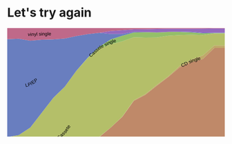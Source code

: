 # Let's try again

<svg width="800" height="400" xmlns="http://www.w3.org/2000/svg"><g><path class="layer" d="M0,325.66L26.72020441686439,349.98L53.36740281073189,376.2L80.01460120459937,380L106.66179959846687,380L133.38200401533126,380L160.02920240919875,380L186.67640080306626,380L213.32359919693374,380L240.04380361379813,380L266.69100200766565,380L293.33820040153313,380L319.9853987954006,380L346.70560321226503,380L373.3528016061325,380L400,380L426.6471983938675,380L453.36740281073185,380L480.01460120459944,380L506.66179959846687,380L533.3089979923343,380L560.0292024091988,380L586.6764008030663,380L613.3235991969337,380L639.9707975908012,380L666.6910020076657,380L693.3382004015331,380L719.9853987954006,380L746.6325971892682,380L773.3528016061325,380L800,380L800,380L773.3528016061325,380L746.6325971892682,380L719.9853987954006,380L693.3382004015331,380L666.6910020076657,380L639.9707975908012,380L613.3235991969337,380L586.6764008030663,380L560.0292024091988,380L533.3089979923343,380L506.66179959846687,380L480.01460120459944,380L453.36740281073185,380L426.6471983938675,380L400,380L373.3528016061325,380L346.70560321226503,380L319.9853987954006,380L293.33820040153313,380L266.69100200766565,380L240.04380361379813,380L213.32359919693374,380L186.67640080306626,380L160.02920240919875,380L133.38200401533126,380L106.66179959846687,380L80.01460120459937,380L53.36740281073189,380L26.72020441686439,380L0,380Z" fill="rgb(191, 105, 105)" title="8-track"></path><path class="layer" d="M0,325.66L26.72020441686439,349.98L53.36740281073189,376.2L80.01460120459937,378.1L106.66179959846687,370.88L133.38200401533126,346.18L160.02920240919875,304.00000000000006L186.67640080306626,271.70000000000005L213.32359919693374,253.0800000000001L240.04380361379813,230.66000000000005L266.69100200766565,205.9600000000001L293.33820040153313,169.1000000000001L319.9853987954006,155.04000000000005L346.70560321226503,133.7600000000001L373.3528016061325,113.62000000000012L400,90.82000000000022L426.6471983938675,79.04000000000013L453.36740281073185,71.8200000000001L480.01460120459944,45.98000000000019L506.66179959846687,45.98000000000019L533.3089979923343,29.61038961038986L560.0292024091988,22.800000000000182L586.6764008030663,17.860000000000184L613.3235991969337,20.140000000000214L639.9707975908012,27.740000000000123L666.6910020076657,54.72000000000003L693.3382004015331,77.14000000000004L719.9853987954006,114.00000000000017L746.6325971892682,142.88000000000005L773.3528016061325,168.72000000000006L800,193.4200000000001L800,380L773.3528016061325,380L746.6325971892682,380L719.9853987954006,380L693.3382004015331,380L666.6910020076657,380L639.9707975908012,380L613.3235991969337,380L586.6764008030663,380L560.0292024091988,380L533.3089979923343,380L506.66179959846687,380L480.01460120459944,380L453.36740281073185,380L426.6471983938675,380L400,380L373.3528016061325,380L346.70560321226503,380L319.9853987954006,380L293.33820040153313,380L266.69100200766565,380L240.04380361379813,380L213.32359919693374,380L186.67640080306626,380L160.02920240919875,380L133.38200401533126,380L106.66179959846687,380L80.01460120459937,380L53.36740281073189,376.2L26.72020441686439,349.98L0,325.66Z" fill="rgb(191, 137, 105)" title="CD"></path><path class="layer" d="M0,325.66L26.72020441686439,349.98L53.36740281073189,376.2L80.01460120459937,378.1L106.66179959846687,370.88L133.38200401533126,346.18L160.02920240919875,304.00000000000006L186.67640080306626,271.70000000000005L213.32359919693374,252.32000000000008L240.04380361379813,230.66000000000005L266.69100200766565,205.5800000000001L293.33820040153313,167.5800000000001L319.9853987954006,153.14000000000004L346.70560321226503,131.86000000000013L373.3528016061325,111.72000000000014L400,87.4000000000002L426.6471983938675,73.34000000000015L453.36740281073185,63.46000000000009L480.01460120459944,40.28000000000014L506.66179959846687,40.28000000000014L533.3089979923343,25.814185814186033L560.0292024091988,20.52000000000021L586.6764008030663,17.100000000000193L613.3235991969337,19.000000000000227L639.9707975908012,27.360000000000127L666.6910020076657,54.34000000000003L693.3382004015331,76.76000000000005L719.9853987954006,113.62000000000012L746.6325971892682,142.88000000000005L773.3528016061325,168.72000000000006L800,193.4200000000001L800,193.4200000000001L773.3528016061325,168.72000000000006L746.6325971892682,142.88000000000005L719.9853987954006,114.00000000000017L693.3382004015331,77.14000000000004L666.6910020076657,54.72000000000003L639.9707975908012,27.740000000000123L613.3235991969337,20.140000000000214L586.6764008030663,17.860000000000184L560.0292024091988,22.800000000000182L533.3089979923343,29.61038961038986L506.66179959846687,45.98000000000019L480.01460120459944,45.98000000000019L453.36740281073185,71.8200000000001L426.6471983938675,79.04000000000013L400,90.82000000000022L373.3528016061325,113.62000000000012L346.70560321226503,133.7600000000001L319.9853987954006,155.04000000000005L293.33820040153313,169.1000000000001L266.69100200766565,205.9600000000001L240.04380361379813,230.66000000000005L213.32359919693374,253.0800000000001L186.67640080306626,271.70000000000005L160.02920240919875,304.00000000000006L133.38200401533126,346.18L106.66179959846687,370.88L80.01460120459937,378.1L53.36740281073189,376.2L26.72020441686439,349.98L0,325.66Z" fill="rgb(191, 169, 105)" title="CD single"></path><path class="layer" d="M0,253.08000000000004L26.72020441686439,248.52000000000004L53.36740281073189,231.04000000000008L80.01460120459937,196.4600000000001L106.66179959846687,161.88000000000005L133.38200401533126,136.04000000000016L160.02920240919875,99.18000000000018L186.67640080306626,69.54000000000013L213.32359919693374,46.74000000000024L240.04380361379813,37.620000000000175L266.69100200766565,30.780000000000143L293.33820040153313,21.2800000000002L319.9853987954006,22.040000000000134L346.70560321226503,21.66000000000014L373.3528016061325,17.860000000000184L400,16.34000000000026L426.6471983938675,15.580000000000211L453.36740281073185,16.340000000000146L480.01460120459944,12.540000000000191L506.66179959846687,12.540000000000191L533.3089979923343,9.110889110889332L560.0292024091988,10.640000000000157L586.6764008030663,10.640000000000157L613.3235991969337,15.580000000000211L639.9707975908012,26.600000000000136L666.6910020076657,53.960000000000036L693.3382004015331,76.76000000000005L719.9853987954006,113.62000000000012L746.6325971892682,142.88000000000005L773.3528016061325,168.72000000000006L800,193.4200000000001L800,193.4200000000001L773.3528016061325,168.72000000000006L746.6325971892682,142.88000000000005L719.9853987954006,113.62000000000012L693.3382004015331,76.76000000000005L666.6910020076657,54.34000000000003L639.9707975908012,27.360000000000127L613.3235991969337,19.000000000000227L586.6764008030663,17.100000000000193L560.0292024091988,20.52000000000021L533.3089979923343,25.814185814186033L506.66179959846687,40.28000000000014L480.01460120459944,40.28000000000014L453.36740281073185,63.46000000000009L426.6471983938675,73.34000000000015L400,87.4000000000002L373.3528016061325,111.72000000000014L346.70560321226503,131.86000000000013L319.9853987954006,153.14000000000004L293.33820040153313,167.5800000000001L266.69100200766565,205.5800000000001L240.04380361379813,230.66000000000005L213.32359919693374,252.32000000000008L186.67640080306626,271.70000000000005L160.02920240919875,304.00000000000006L133.38200401533126,346.18L106.66179959846687,370.88L80.01460120459937,378.1L53.36740281073189,376.2L26.72020441686439,349.98L0,325.66Z" fill="rgb(180, 191, 105)" title="Cassete"></path><path class="layer" d="M0,253.08000000000004L26.72020441686439,248.52000000000004L53.36740281073189,231.04000000000008L80.01460120459937,196.4600000000001L106.66179959846687,161.88000000000005L133.38200401533126,136.04000000000016L160.02920240919875,99.18000000000018L186.67640080306626,68.40000000000015L213.32359919693374,43.32000000000022L240.04380361379813,26.22000000000014L266.69100200766565,17.860000000000127L293.33820040153313,10.260000000000161L319.9853987954006,9.500000000000114L346.70560321226503,10.260000000000161L373.3528016061325,9.120000000000175L400,9.120000000000289L426.6471983938675,9.880000000000223L453.36740281073185,12.160000000000139L480.01460120459944,11.400000000000205L506.66179959846687,11.400000000000205L533.3089979923343,9.110889110889332L560.0292024091988,10.640000000000157L586.6764008030663,10.640000000000157L613.3235991969337,15.580000000000211L639.9707975908012,26.600000000000136L666.6910020076657,53.960000000000036L693.3382004015331,76.76000000000005L719.9853987954006,113.62000000000012L746.6325971892682,142.88000000000005L773.3528016061325,168.72000000000006L800,193.4200000000001L800,193.4200000000001L773.3528016061325,168.72000000000006L746.6325971892682,142.88000000000005L719.9853987954006,113.62000000000012L693.3382004015331,76.76000000000005L666.6910020076657,53.960000000000036L639.9707975908012,26.600000000000136L613.3235991969337,15.580000000000211L586.6764008030663,10.640000000000157L560.0292024091988,10.640000000000157L533.3089979923343,9.110889110889332L506.66179959846687,12.540000000000191L480.01460120459944,12.540000000000191L453.36740281073185,16.340000000000146L426.6471983938675,15.580000000000211L400,16.34000000000026L373.3528016061325,17.860000000000184L346.70560321226503,21.66000000000014L319.9853987954006,22.040000000000134L293.33820040153313,21.2800000000002L266.69100200766565,30.780000000000143L240.04380361379813,37.620000000000175L213.32359919693374,46.74000000000024L186.67640080306626,69.54000000000013L160.02920240919875,99.18000000000018L133.38200401533126,136.04000000000016L106.66179959846687,161.88000000000005L80.01460120459937,196.4600000000001L53.36740281073189,231.04000000000008L26.72020441686439,248.52000000000004L0,253.08000000000004Z" fill="rgb(148, 191, 105)" title="Cassete single"></path><path class="layer" d="M0,253.08000000000004L26.72020441686439,248.52000000000004L53.36740281073189,231.04000000000008L80.01460120459937,196.4600000000001L106.66179959846687,161.88000000000005L133.38200401533126,136.04000000000016L160.02920240919875,99.18000000000018L186.67640080306626,68.40000000000015L213.32359919693374,43.32000000000022L240.04380361379813,26.22000000000014L266.69100200766565,17.860000000000127L293.33820040153313,10.260000000000161L319.9853987954006,9.500000000000114L346.70560321226503,10.260000000000161L373.3528016061325,9.120000000000175L400,9.120000000000289L426.6471983938675,9.880000000000223L453.36740281073185,12.160000000000139L480.01460120459944,11.400000000000205L506.66179959846687,11.400000000000205L533.3089979923343,9.110889110889332L560.0292024091988,10.640000000000157L586.6764008030663,10.260000000000161L613.3235991969337,15.200000000000216L639.9707975908012,26.22000000000014L666.6910020076657,53.58000000000004L693.3382004015331,76.76000000000005L719.9853987954006,113.62000000000012L746.6325971892682,142.88000000000005L773.3528016061325,168.72000000000006L800,193.4200000000001L800,193.4200000000001L773.3528016061325,168.72000000000006L746.6325971892682,142.88000000000005L719.9853987954006,113.62000000000012L693.3382004015331,76.76000000000005L666.6910020076657,53.960000000000036L639.9707975908012,26.600000000000136L613.3235991969337,15.580000000000211L586.6764008030663,10.640000000000157L560.0292024091988,10.640000000000157L533.3089979923343,9.110889110889332L506.66179959846687,11.400000000000205L480.01460120459944,11.400000000000205L453.36740281073185,12.160000000000139L426.6471983938675,9.880000000000223L400,9.120000000000289L373.3528016061325,9.120000000000175L346.70560321226503,10.260000000000161L319.9853987954006,9.500000000000114L293.33820040153313,10.260000000000161L266.69100200766565,17.860000000000127L240.04380361379813,26.22000000000014L213.32359919693374,43.32000000000022L186.67640080306626,68.40000000000015L160.02920240919875,99.18000000000018L133.38200401533126,136.04000000000016L106.66179959846687,161.88000000000005L80.01460120459937,196.4600000000001L53.36740281073189,231.04000000000008L26.72020441686439,248.52000000000004L0,253.08000000000004Z" fill="rgb(116, 191, 105)" title="DVD Audio"></path><path class="layer" d="M0,253.08000000000004L26.72020441686439,248.52000000000004L53.36740281073189,231.04000000000008L80.01460120459937,196.4600000000001L106.66179959846687,161.88000000000005L133.38200401533126,136.04000000000016L160.02920240919875,99.18000000000018L186.67640080306626,68.40000000000015L213.32359919693374,43.32000000000022L240.04380361379813,26.22000000000014L266.69100200766565,17.860000000000127L293.33820040153313,10.260000000000161L319.9853987954006,9.500000000000114L346.70560321226503,10.260000000000161L373.3528016061325,9.120000000000175L400,9.120000000000289L426.6471983938675,9.880000000000223L453.36740281073185,12.160000000000139L480.01460120459944,11.400000000000205L506.66179959846687,11.400000000000205L533.3089979923343,9.110889110889332L560.0292024091988,10.640000000000157L586.6764008030663,10.260000000000161L613.3235991969337,15.200000000000216L639.9707975908012,24.70000000000016L666.6910020076657,49.02000000000004L693.3382004015331,67.25999999999999L719.9853987954006,95.00000000000011L746.6325971892682,112.86000000000013L773.3528016061325,126.9200000000001L800,137.18000000000012L800,193.4200000000001L773.3528016061325,168.72000000000006L746.6325971892682,142.88000000000005L719.9853987954006,113.62000000000012L693.3382004015331,76.76000000000005L666.6910020076657,53.58000000000004L639.9707975908012,26.22000000000014L613.3235991969337,15.200000000000216L586.6764008030663,10.260000000000161L560.0292024091988,10.640000000000157L533.3089979923343,9.110889110889332L506.66179959846687,11.400000000000205L480.01460120459944,11.400000000000205L453.36740281073185,12.160000000000139L426.6471983938675,9.880000000000223L400,9.120000000000289L373.3528016061325,9.120000000000175L346.70560321226503,10.260000000000161L319.9853987954006,9.500000000000114L293.33820040153313,10.260000000000161L266.69100200766565,17.860000000000127L240.04380361379813,26.22000000000014L213.32359919693374,43.32000000000022L186.67640080306626,68.40000000000015L160.02920240919875,99.18000000000018L133.38200401533126,136.04000000000016L106.66179959846687,161.88000000000005L80.01460120459937,196.4600000000001L53.36740281073189,231.04000000000008L26.72020441686439,248.52000000000004L0,253.08000000000004Z" fill="rgb(105, 191, 126)" title="Download Album"></path><path class="layer" d="M0,253.08000000000004L26.72020441686439,248.52000000000004L53.36740281073189,231.04000000000008L80.01460120459937,196.4600000000001L106.66179959846687,161.88000000000005L133.38200401533126,136.04000000000016L160.02920240919875,99.18000000000018L186.67640080306626,68.40000000000015L213.32359919693374,43.32000000000022L240.04380361379813,26.22000000000014L266.69100200766565,17.860000000000127L293.33820040153313,10.260000000000161L319.9853987954006,9.500000000000114L346.70560321226503,10.260000000000161L373.3528016061325,9.120000000000175L400,9.120000000000289L426.6471983938675,9.880000000000223L453.36740281073185,12.160000000000139L480.01460120459944,11.400000000000205L506.66179959846687,11.400000000000205L533.3089979923343,9.110889110889332L560.0292024091988,10.640000000000157L586.6764008030663,10.260000000000161L613.3235991969337,15.200000000000216L639.9707975908012,24.70000000000016L666.6910020076657,49.02000000000004L693.3382004015331,66.5L719.9853987954006,93.86000000000013L746.6325971892682,110.9600000000001L773.3528016061325,125.02000000000012L800,135.28000000000011L800,137.18000000000012L773.3528016061325,126.9200000000001L746.6325971892682,112.86000000000013L719.9853987954006,95.00000000000011L693.3382004015331,67.25999999999999L666.6910020076657,49.02000000000004L639.9707975908012,24.70000000000016L613.3235991969337,15.200000000000216L586.6764008030663,10.260000000000161L560.0292024091988,10.640000000000157L533.3089979923343,9.110889110889332L506.66179959846687,11.400000000000205L480.01460120459944,11.400000000000205L453.36740281073185,12.160000000000139L426.6471983938675,9.880000000000223L400,9.120000000000289L373.3528016061325,9.120000000000175L346.70560321226503,10.260000000000161L319.9853987954006,9.500000000000114L293.33820040153313,10.260000000000161L266.69100200766565,17.860000000000127L240.04380361379813,26.22000000000014L213.32359919693374,43.32000000000022L186.67640080306626,68.40000000000015L160.02920240919875,99.18000000000018L133.38200401533126,136.04000000000016L106.66179959846687,161.88000000000005L80.01460120459937,196.4600000000001L53.36740281073189,231.04000000000008L26.72020441686439,248.52000000000004L0,253.08000000000004Z" fill="rgb(105, 191, 159)" title="Download Music Video"></path><path class="layer" d="M0,253.08000000000004L26.72020441686439,248.52000000000004L53.36740281073189,231.04000000000008L80.01460120459937,196.4600000000001L106.66179959846687,161.88000000000005L133.38200401533126,136.04000000000016L160.02920240919875,99.18000000000018L186.67640080306626,68.40000000000015L213.32359919693374,43.32000000000022L240.04380361379813,26.22000000000014L266.69100200766565,17.860000000000127L293.33820040153313,10.260000000000161L319.9853987954006,9.500000000000114L346.70560321226503,10.260000000000161L373.3528016061325,9.120000000000175L400,9.120000000000289L426.6471983938675,9.880000000000223L453.36740281073185,12.160000000000139L480.01460120459944,11.400000000000205L506.66179959846687,11.400000000000205L533.3089979923343,9.110889110889332L560.0292024091988,10.640000000000157L586.6764008030663,10.260000000000161L613.3235991969337,15.200000000000216L639.9707975908012,20.520000000000152L666.6910020076657,37.240000000000066L693.3382004015331,47.12000000000006L719.9853987954006,64.22000000000014L746.6325971892682,63.46000000000009L773.3528016061325,60.80000000000007L800,55.48000000000013L800,135.28000000000011L773.3528016061325,125.02000000000012L746.6325971892682,110.9600000000001L719.9853987954006,93.86000000000013L693.3382004015331,66.5L666.6910020076657,49.02000000000004L639.9707975908012,24.70000000000016L613.3235991969337,15.200000000000216L586.6764008030663,10.260000000000161L560.0292024091988,10.640000000000157L533.3089979923343,9.110889110889332L506.66179959846687,11.400000000000205L480.01460120459944,11.400000000000205L453.36740281073185,12.160000000000139L426.6471983938675,9.880000000000223L400,9.120000000000289L373.3528016061325,9.120000000000175L346.70560321226503,10.260000000000161L319.9853987954006,9.500000000000114L293.33820040153313,10.260000000000161L266.69100200766565,17.860000000000127L240.04380361379813,26.22000000000014L213.32359919693374,43.32000000000022L186.67640080306626,68.40000000000015L160.02920240919875,99.18000000000018L133.38200401533126,136.04000000000016L106.66179959846687,161.88000000000005L80.01460120459937,196.4600000000001L53.36740281073189,231.04000000000008L26.72020441686439,248.52000000000004L0,253.08000000000004Z" fill="rgb(105, 191, 191)" title="Download Single"></path><path class="layer" d="M0,253.08000000000004L26.72020441686439,248.52000000000004L53.36740281073189,231.04000000000008L80.01460120459937,196.4600000000001L106.66179959846687,161.88000000000005L133.38200401533126,136.04000000000016L160.02920240919875,99.18000000000018L186.67640080306626,68.40000000000015L213.32359919693374,43.32000000000022L240.04380361379813,26.22000000000014L266.69100200766565,17.860000000000127L293.33820040153313,10.260000000000161L319.9853987954006,9.500000000000114L346.70560321226503,10.260000000000161L373.3528016061325,9.120000000000175L400,9.120000000000289L426.6471983938675,9.880000000000223L453.36740281073185,12.160000000000139L480.01460120459944,11.400000000000205L506.66179959846687,11.400000000000205L533.3089979923343,9.110889110889332L560.0292024091988,10.640000000000157L586.6764008030663,10.260000000000161L613.3235991969337,15.200000000000216L639.9707975908012,20.520000000000152L666.6910020076657,37.240000000000066L693.3382004015331,47.12000000000006L719.9853987954006,64.22000000000014L746.6325971892682,63.46000000000009L773.3528016061325,60.42000000000007L800,55.100000000000136L800,55.48000000000013L773.3528016061325,60.80000000000007L746.6325971892682,63.46000000000009L719.9853987954006,64.22000000000014L693.3382004015331,47.12000000000006L666.6910020076657,37.240000000000066L639.9707975908012,20.520000000000152L613.3235991969337,15.200000000000216L586.6764008030663,10.260000000000161L560.0292024091988,10.640000000000157L533.3089979923343,9.110889110889332L506.66179959846687,11.400000000000205L480.01460120459944,11.400000000000205L453.36740281073185,12.160000000000139L426.6471983938675,9.880000000000223L400,9.120000000000289L373.3528016061325,9.120000000000175L346.70560321226503,10.260000000000161L319.9853987954006,9.500000000000114L293.33820040153313,10.260000000000161L266.69100200766565,17.860000000000127L240.04380361379813,26.22000000000014L213.32359919693374,43.32000000000022L186.67640080306626,68.40000000000015L160.02920240919875,99.18000000000018L133.38200401533126,136.04000000000016L106.66179959846687,161.88000000000005L80.01460120459937,196.4600000000001L53.36740281073189,231.04000000000008L26.72020441686439,248.52000000000004L0,253.08000000000004Z" fill="rgb(105, 159, 191)" title="Kiosk"></path><path class="layer" d="M0,25.840000000000202L26.72020441686439,24.70000000000016L53.36740281073189,29.26000000000022L80.01460120459937,26.980000000000132L106.66179959846687,26.22000000000014L133.38200401533126,24.320000000000164L160.02920240919875,18.620000000000232L186.67640080306626,14.060000000000173L213.32359919693374,11.02000000000021L240.04380361379813,13.68000000000012L266.69100200766565,13.68000000000012L293.33820040153313,8.74000000000018L319.9853987954006,9.120000000000118L346.70560321226503,9.88000000000011L373.3528016061325,8.74000000000018L400,8.360000000000241L426.6471983938675,8.740000000000236L453.36740281073185,11.020000000000152L480.01460120459944,10.640000000000157L506.66179959846687,10.640000000000157L533.3089979923343,8.351648351648578L560.0292024091988,9.880000000000166L586.6764008030663,9.50000000000017L613.3235991969337,14.440000000000225L639.9707975908012,19.76000000000016L666.6910020076657,36.86000000000007L693.3382004015331,46.740000000000066L719.9853987954006,63.46000000000015L746.6325971892682,61.18000000000012L773.3528016061325,57.38000000000011L800,50.16000000000014L800,55.100000000000136L773.3528016061325,60.42000000000007L746.6325971892682,63.46000000000009L719.9853987954006,64.22000000000014L693.3382004015331,47.12000000000006L666.6910020076657,37.240000000000066L639.9707975908012,20.520000000000152L613.3235991969337,15.200000000000216L586.6764008030663,10.260000000000161L560.0292024091988,10.640000000000157L533.3089979923343,9.110889110889332L506.66179959846687,11.400000000000205L480.01460120459944,11.400000000000205L453.36740281073185,12.160000000000139L426.6471983938675,9.880000000000223L400,9.120000000000289L373.3528016061325,9.120000000000175L346.70560321226503,10.260000000000161L319.9853987954006,9.500000000000114L293.33820040153313,10.260000000000161L266.69100200766565,17.860000000000127L240.04380361379813,26.22000000000014L213.32359919693374,43.32000000000022L186.67640080306626,68.40000000000015L160.02920240919875,99.18000000000018L133.38200401533126,136.04000000000016L106.66179959846687,161.88000000000005L80.01460120459937,196.4600000000001L53.36740281073189,231.04000000000008L26.72020441686439,248.52000000000004L0,253.08000000000004Z" fill="rgb(105, 126, 191)" title="LP/EP"></path><path class="layer" d="M0,25.840000000000202L26.72020441686439,24.70000000000016L53.36740281073189,29.26000000000022L80.01460120459937,26.980000000000132L106.66179959846687,26.22000000000014L133.38200401533126,24.320000000000164L160.02920240919875,18.620000000000232L186.67640080306626,14.060000000000173L213.32359919693374,11.02000000000021L240.04380361379813,13.68000000000012L266.69100200766565,13.68000000000012L293.33820040153313,8.74000000000018L319.9853987954006,9.120000000000118L346.70560321226503,9.88000000000011L373.3528016061325,8.74000000000018L400,8.360000000000241L426.6471983938675,8.740000000000236L453.36740281073185,11.020000000000152L480.01460120459944,10.640000000000157L506.66179959846687,10.640000000000157L533.3089979923343,8.351648351648578L560.0292024091988,9.880000000000166L586.6764008030663,9.50000000000017L613.3235991969337,14.440000000000225L639.9707975908012,19.76000000000016L666.6910020076657,23.940000000000055L693.3382004015331,21.660000000000025L719.9853987954006,25.840000000000202L746.6325971892682,19.00000000000017L773.3528016061325,21.280000000000143L800,20.900000000000205L800,50.16000000000014L773.3528016061325,57.38000000000011L746.6325971892682,61.18000000000012L719.9853987954006,63.46000000000015L693.3382004015331,46.740000000000066L666.6910020076657,36.86000000000007L639.9707975908012,19.76000000000016L613.3235991969337,14.440000000000225L586.6764008030663,9.50000000000017L560.0292024091988,9.880000000000166L533.3089979923343,8.351648351648578L506.66179959846687,10.640000000000157L480.01460120459944,10.640000000000157L453.36740281073185,11.020000000000152L426.6471983938675,8.740000000000236L400,8.360000000000241L373.3528016061325,8.74000000000018L346.70560321226503,9.88000000000011L319.9853987954006,9.120000000000118L293.33820040153313,8.74000000000018L266.69100200766565,13.68000000000012L240.04380361379813,13.68000000000012L213.32359919693374,11.02000000000021L186.67640080306626,14.060000000000173L160.02920240919875,18.620000000000232L133.38200401533126,24.320000000000164L106.66179959846687,26.22000000000014L80.01460120459937,26.980000000000132L53.36740281073189,29.26000000000022L26.72020441686439,24.70000000000016L0,25.840000000000202Z" fill="rgb(116, 105, 191)" title="Mobile"></path><path class="layer" d="M0,25.840000000000202L26.72020441686439,24.70000000000016L53.36740281073189,29.26000000000022L80.01460120459937,26.980000000000132L106.66179959846687,26.22000000000014L133.38200401533126,24.320000000000164L160.02920240919875,18.620000000000232L186.67640080306626,14.060000000000173L213.32359919693374,11.02000000000021L240.04380361379813,6.8400000000001455L266.69100200766565,4.940000000000111L293.33820040153313,3.040000000000191L319.9853987954006,2.6600000000001387L346.70560321226503,1.9000000000001478L373.3528016061325,1.5200000000001523L400,1.520000000000266L426.6471983938675,1.5200000000002092L453.36740281073185,1.1400000000001L480.01460120459944,0.7600000000001614L506.66179959846687,0.7600000000001614L533.3089979923343,0.7592407592409813L560.0292024091988,0.7600000000001614L586.6764008030663,0.7600000000001614L613.3235991969337,1.5200000000002092L639.9707975908012,1.1400000000001L666.6910020076657,5.32000000000005L693.3382004015331,7.220000000000027L719.9853987954006,8.360000000000184L746.6325971892682,9.500000000000114L773.3528016061325,10.640000000000157L800,11.020000000000152L800,20.900000000000205L773.3528016061325,21.280000000000143L746.6325971892682,19.00000000000017L719.9853987954006,25.840000000000202L693.3382004015331,21.660000000000025L666.6910020076657,23.940000000000055L639.9707975908012,19.76000000000016L613.3235991969337,14.440000000000225L586.6764008030663,9.50000000000017L560.0292024091988,9.880000000000166L533.3089979923343,8.351648351648578L506.66179959846687,10.640000000000157L480.01460120459944,10.640000000000157L453.36740281073185,11.020000000000152L426.6471983938675,8.740000000000236L400,8.360000000000241L373.3528016061325,8.74000000000018L346.70560321226503,9.88000000000011L319.9853987954006,9.120000000000118L293.33820040153313,8.74000000000018L266.69100200766565,13.68000000000012L240.04380361379813,13.68000000000012L213.32359919693374,11.02000000000021L186.67640080306626,14.060000000000173L160.02920240919875,18.620000000000232L133.38200401533126,24.320000000000164L106.66179959846687,26.22000000000014L80.01460120459937,26.980000000000132L53.36740281073189,29.26000000000022L26.72020441686439,24.70000000000016L0,25.840000000000202Z" fill="rgb(148, 105, 191)" title="Music video"></path><path class="layer" d="M0,25.840000000000202L26.72020441686439,24.70000000000016L53.36740281073189,29.26000000000022L80.01460120459937,26.980000000000132L106.66179959846687,26.22000000000014L133.38200401533126,24.320000000000164L160.02920240919875,18.620000000000232L186.67640080306626,14.060000000000173L213.32359919693374,11.02000000000021L240.04380361379813,6.8400000000001455L266.69100200766565,4.940000000000111L293.33820040153313,3.040000000000191L319.9853987954006,2.6600000000001387L346.70560321226503,1.9000000000001478L373.3528016061325,1.5200000000001523L400,1.520000000000266L426.6471983938675,1.5200000000002092L453.36740281073185,1.1400000000001L480.01460120459944,0.7600000000001614L506.66179959846687,0.7600000000001614L533.3089979923343,0.7592407592409813L560.0292024091988,0.7600000000001614L586.6764008030663,0.7600000000001614L613.3235991969337,0.7600000000002183L639.9707975908012,0.7600000000001046L666.6910020076657,4.940000000000055L693.3382004015331,7.220000000000027L719.9853987954006,8.360000000000184L746.6325971892682,9.500000000000114L773.3528016061325,10.640000000000157L800,11.020000000000152L800,11.020000000000152L773.3528016061325,10.640000000000157L746.6325971892682,9.500000000000114L719.9853987954006,8.360000000000184L693.3382004015331,7.220000000000027L666.6910020076657,5.32000000000005L639.9707975908012,1.1400000000001L613.3235991969337,1.5200000000002092L586.6764008030663,0.7600000000001614L560.0292024091988,0.7600000000001614L533.3089979923343,0.7592407592409813L506.66179959846687,0.7600000000001614L480.01460120459944,0.7600000000001614L453.36740281073185,1.1400000000001L426.6471983938675,1.5200000000002092L400,1.520000000000266L373.3528016061325,1.5200000000001523L346.70560321226503,1.9000000000001478L319.9853987954006,2.6600000000001387L293.33820040153313,3.040000000000191L266.69100200766565,4.940000000000111L240.04380361379813,6.8400000000001455L213.32359919693374,11.02000000000021L186.67640080306626,14.060000000000173L160.02920240919875,18.620000000000232L133.38200401533126,24.320000000000164L106.66179959846687,26.22000000000014L80.01460120459937,26.980000000000132L53.36740281073189,29.26000000000022L26.72020441686439,24.70000000000016L0,25.840000000000202Z" fill="rgb(180, 105, 191)" title="SACD"></path><path class="layer" d="M0,25.840000000000202L26.72020441686439,24.70000000000016L53.36740281073189,29.26000000000022L80.01460120459937,26.980000000000132L106.66179959846687,26.22000000000014L133.38200401533126,24.320000000000164L160.02920240919875,18.620000000000232L186.67640080306626,14.060000000000173L213.32359919693374,11.02000000000021L240.04380361379813,6.8400000000001455L266.69100200766565,4.940000000000111L293.33820040153313,3.040000000000191L319.9853987954006,2.6600000000001387L346.70560321226503,1.9000000000001478L373.3528016061325,1.5200000000001523L400,1.520000000000266L426.6471983938675,1.5200000000002092L453.36740281073185,1.1400000000001L480.01460120459944,0.7600000000001614L506.66179959846687,0.7600000000001614L533.3089979923343,0.7592407592409813L560.0292024091988,0.7600000000001614L586.6764008030663,0.7600000000001614L613.3235991969337,0.7600000000002183L639.9707975908012,0.7600000000001046L666.6910020076657,0.3800000000000523L693.3382004015331,0.37999999999999545L719.9853987954006,1.7053025658242404e-13L746.6325971892682,1.7053025658242404e-13L773.3528016061325,1.7053025658242404e-13L800,1.7053025658242404e-13L800,11.020000000000152L773.3528016061325,10.640000000000157L746.6325971892682,9.500000000000114L719.9853987954006,8.360000000000184L693.3382004015331,7.220000000000027L666.6910020076657,4.940000000000055L639.9707975908012,0.7600000000001046L613.3235991969337,0.7600000000002183L586.6764008030663,0.7600000000001614L560.0292024091988,0.7600000000001614L533.3089979923343,0.7592407592409813L506.66179959846687,0.7600000000001614L480.01460120459944,0.7600000000001614L453.36740281073185,1.1400000000001L426.6471983938675,1.5200000000002092L400,1.520000000000266L373.3528016061325,1.5200000000001523L346.70560321226503,1.9000000000001478L319.9853987954006,2.6600000000001387L293.33820040153313,3.040000000000191L266.69100200766565,4.940000000000111L240.04380361379813,6.8400000000001455L213.32359919693374,11.02000000000021L186.67640080306626,14.060000000000173L160.02920240919875,18.620000000000232L133.38200401533126,24.320000000000164L106.66179959846687,26.22000000000014L80.01460120459937,26.980000000000132L53.36740281073189,29.26000000000022L26.72020441686439,24.70000000000016L0,25.840000000000202Z" fill="rgb(191, 105, 169)" title="Subscription"></path><path class="layer" d="M0,1.7053025658242404e-13L26.72020441686439,1.7053025658242404e-13L53.36740281073189,2.2737367544323206e-13L80.01460120459937,1.7053025658242404e-13L106.66179959846687,1.7053025658242404e-13L133.38200401533126,1.7053025658242404e-13L160.02920240919875,2.2737367544323206e-13L186.67640080306626,1.7053025658242404e-13L213.32359919693374,2.2737367544323206e-13L240.04380361379813,1.7053025658242404e-13L266.69100200766565,1.7053025658242404e-13L293.33820040153313,1.7053025658242404e-13L319.9853987954006,1.7053025658242404e-13L346.70560321226503,1.7053025658242404e-13L373.3528016061325,1.7053025658242404e-13L400,2.2737367544323206e-13L426.6471983938675,2.2737367544323206e-13L453.36740281073185,1.7053025658242404e-13L480.01460120459944,1.7053025658242404e-13L506.66179959846687,1.7053025658242404e-13L533.3089979923343,2.2737367544323206e-13L560.0292024091988,1.7053025658242404e-13L586.6764008030663,1.7053025658242404e-13L613.3235991969337,2.2737367544323206e-13L639.9707975908012,1.7053025658242404e-13L666.6910020076657,5.684341886080802e-14L693.3382004015331,0L719.9853987954006,1.7053025658242404e-13L746.6325971892682,1.7053025658242404e-13L773.3528016061325,1.7053025658242404e-13L800,1.7053025658242404e-13L800,1.7053025658242404e-13L773.3528016061325,1.7053025658242404e-13L746.6325971892682,1.7053025658242404e-13L719.9853987954006,1.7053025658242404e-13L693.3382004015331,0.37999999999999545L666.6910020076657,0.3800000000000523L639.9707975908012,0.7600000000001046L613.3235991969337,0.7600000000002183L586.6764008030663,0.7600000000001614L560.0292024091988,0.7600000000001614L533.3089979923343,0.7592407592409813L506.66179959846687,0.7600000000001614L480.01460120459944,0.7600000000001614L453.36740281073185,1.1400000000001L426.6471983938675,1.5200000000002092L400,1.520000000000266L373.3528016061325,1.5200000000001523L346.70560321226503,1.9000000000001478L319.9853987954006,2.6600000000001387L293.33820040153313,3.040000000000191L266.69100200766565,4.940000000000111L240.04380361379813,6.8400000000001455L213.32359919693374,11.02000000000021L186.67640080306626,14.060000000000173L160.02920240919875,18.620000000000232L133.38200401533126,24.320000000000164L106.66179959846687,26.22000000000014L80.01460120459937,26.980000000000132L53.36740281073189,29.26000000000022L26.72020441686439,24.70000000000016L0,25.840000000000202Z" fill="rgb(191, 105, 137)" title="vinyl single"></path><g class="x axis" transform="translate(0,380)" fill="none" font-size="10" font-family="sans-serif" text-anchor="middle" style="stroke-width: 1px; font-size: 10px; font-family: Arial, Helvetica;"><path class="domain" stroke="#000" d="M0.5,6V0.5H800.5V6" style="shape-rendering: crispedges; fill: none; stroke: rgb(204, 204, 204);"></path><g class="tick" opacity="1" transform="translate(0.5152095881243536,0)"><line stroke="#000" y2="6" style="shape-rendering: crispedges; fill: none; stroke: rgb(204, 204, 204);"></line><text fill="#000" y="9" dy="0.71em">1980</text></g><g class="tick" opacity="1" transform="translate(53.882612398856246,0)"><line stroke="#000" y2="6" style="shape-rendering: crispedges; fill: none; stroke: rgb(204, 204, 204);"></line><text fill="#000" y="9" dy="0.71em">1982</text></g><g class="tick" opacity="1" transform="translate(107.17700918659122,0)"><line stroke="#000" y2="6" style="shape-rendering: crispedges; fill: none; stroke: rgb(204, 204, 204);"></line><text fill="#000" y="9" dy="0.71em">1984</text></g><g class="tick" opacity="1" transform="translate(160.54441199732312,0)"><line stroke="#000" y2="6" style="shape-rendering: crispedges; fill: none; stroke: rgb(204, 204, 204);"></line><text fill="#000" y="9" dy="0.71em">1986</text></g><g class="tick" opacity="1" transform="translate(213.83880878505812,0)"><line stroke="#000" y2="6" style="shape-rendering: crispedges; fill: none; stroke: rgb(204, 204, 204);"></line><text fill="#000" y="9" dy="0.71em">1988</text></g><g class="tick" opacity="1" transform="translate(267.20621159578997,0)"><line stroke="#000" y2="6" style="shape-rendering: crispedges; fill: none; stroke: rgb(204, 204, 204);"></line><text fill="#000" y="9" dy="0.71em">1990</text></g><g class="tick" opacity="1" transform="translate(320.50060838352493,0)"><line stroke="#000" y2="6" style="shape-rendering: crispedges; fill: none; stroke: rgb(204, 204, 204);"></line><text fill="#000" y="9" dy="0.71em">1992</text></g><g class="tick" opacity="1" transform="translate(373.86801119425684,0)"><line stroke="#000" y2="6" style="shape-rendering: crispedges; fill: none; stroke: rgb(204, 204, 204);"></line><text fill="#000" y="9" dy="0.71em">1994</text></g><g class="tick" opacity="1" transform="translate(427.16240798199186,0)"><line stroke="#000" y2="6" style="shape-rendering: crispedges; fill: none; stroke: rgb(204, 204, 204);"></line><text fill="#000" y="9" dy="0.71em">1996</text></g><g class="tick" opacity="1" transform="translate(480.52981079272377,0)"><line stroke="#000" y2="6" style="shape-rendering: crispedges; fill: none; stroke: rgb(204, 204, 204);"></line><text fill="#000" y="9" dy="0.71em">1998</text></g><g class="tick" opacity="1" transform="translate(533.8242075804587,0)"><line stroke="#000" y2="6" style="shape-rendering: crispedges; fill: none; stroke: rgb(204, 204, 204);"></line><text fill="#000" y="9" dy="0.71em">2000</text></g><g class="tick" opacity="1" transform="translate(587.1916103911907,0)"><line stroke="#000" y2="6" style="shape-rendering: crispedges; fill: none; stroke: rgb(204, 204, 204);"></line><text fill="#000" y="9" dy="0.71em">2002</text></g><g class="tick" opacity="1" transform="translate(640.4860071789255,0)"><line stroke="#000" y2="6" style="shape-rendering: crispedges; fill: none; stroke: rgb(204, 204, 204);"></line><text fill="#000" y="9" dy="0.71em">2004</text></g><g class="tick" opacity="1" transform="translate(693.8534099896574,0)"><line stroke="#000" y2="6" style="shape-rendering: crispedges; fill: none; stroke: rgb(204, 204, 204);"></line><text fill="#000" y="9" dy="0.71em">2006</text></g><g class="tick" opacity="1" transform="translate(747.1478067773925,0)"><line stroke="#000" y2="6" style="shape-rendering: crispedges; fill: none; stroke: rgb(204, 204, 204);"></line><text fill="#000" y="9" dy="0.71em">2008</text></g></g><defs><path id="path-0" d="M0,352.83L26.72020441686439,364.99L53.36740281073189,378.1L80.01460120459937,380L106.66179959846687,380L133.38200401533126,380L160.02920240919875,380L186.67640080306626,380L213.32359919693374,380L240.04380361379813,380L266.69100200766565,380L293.33820040153313,380L319.9853987954006,380L346.70560321226503,380L373.3528016061325,380L400,380L426.6471983938675,380L453.36740281073185,380L480.01460120459944,380L506.66179959846687,380L533.3089979923343,380L560.0292024091988,380L586.6764008030663,380L613.3235991969337,380L639.9707975908012,380L666.6910020076657,380L693.3382004015331,380L719.9853987954006,380L746.6325971892682,380L773.3528016061325,380L800,380"></path><path id="path-1" d="M0,325.66L26.72020441686439,349.98L53.36740281073189,376.2L80.01460120459937,379.05L106.66179959846687,375.44L133.38200401533126,363.09000000000003L160.02920240919875,342L186.67640080306626,325.85L213.32359919693374,316.54L240.04380361379813,305.33000000000004L266.69100200766565,292.98L293.33820040153313,274.55000000000007L319.9853987954006,267.52000000000004L346.70560321226503,256.88000000000005L373.3528016061325,246.81000000000006L400,235.4100000000001L426.6471983938675,229.52000000000007L453.36740281073185,225.91000000000005L480.01460120459944,212.9900000000001L506.66179959846687,212.9900000000001L533.3089979923343,204.80519480519493L560.0292024091988,201.4000000000001L586.6764008030663,198.9300000000001L613.3235991969337,200.0700000000001L639.9707975908012,203.87000000000006L666.6910020076657,217.36L693.3382004015331,228.57000000000002L719.9853987954006,247.00000000000009L746.6325971892682,261.44000000000005L773.3528016061325,274.36L800,286.71000000000004"></path><path id="path-2" d="M0,325.66L26.72020441686439,349.98L53.36740281073189,376.2L80.01460120459937,378.1L106.66179959846687,370.88L133.38200401533126,346.18L160.02920240919875,304.00000000000006L186.67640080306626,271.70000000000005L213.32359919693374,252.70000000000007L240.04380361379813,230.66000000000005L266.69100200766565,205.7700000000001L293.33820040153313,168.34000000000012L319.9853987954006,154.09000000000006L346.70560321226503,132.8100000000001L373.3528016061325,112.67000000000013L400,89.11000000000018L426.6471983938675,76.19000000000017L453.36740281073185,67.6400000000001L480.01460120459944,43.130000000000166L506.66179959846687,43.130000000000166L533.3089979923343,27.71228771228789L560.0292024091988,21.660000000000196L586.6764008030663,17.48000000000019L613.3235991969337,19.57000000000022L639.9707975908012,27.550000000000182L666.6910020076657,54.53000000000003L693.3382004015331,76.94999999999999L719.9853987954006,113.81000000000017L746.6325971892682,142.88000000000005L773.3528016061325,168.72000000000006L800,193.4200000000001"></path><path id="path-3" d="M0,289.37L26.72020441686439,299.25L53.36740281073189,303.62L80.01460120459937,287.28000000000003L106.66179959846687,266.38L133.38200401533126,241.11000000000007L160.02920240919875,201.59000000000012L186.67640080306626,170.62000000000012L213.32359919693374,149.53000000000011L240.04380361379813,134.14000000000013L266.69100200766565,118.18000000000012L293.33820040153313,94.43000000000012L319.9853987954006,87.59000000000009L346.70560321226503,76.7600000000001L373.3528016061325,64.79000000000019L400,51.87000000000023L426.6471983938675,44.46000000000021L453.36740281073185,39.90000000000015L480.01460120459944,26.410000000000196L506.66179959846687,26.410000000000196L533.3089979923343,17.46253746253774L560.0292024091988,15.580000000000155L586.6764008030663,13.870000000000175L613.3235991969337,17.29000000000019L639.9707975908012,26.980000000000132L666.6910020076657,54.15000000000009L693.3382004015331,76.76000000000005L719.9853987954006,113.62000000000012L746.6325971892682,142.88000000000005L773.3528016061325,168.72000000000006L800,193.4200000000001"></path><path id="path-4" d="M0,253.08000000000004L26.72020441686439,248.52000000000004L53.36740281073189,231.04000000000008L80.01460120459937,196.4600000000001L106.66179959846687,161.88000000000005L133.38200401533126,136.04000000000016L160.02920240919875,99.18000000000018L186.67640080306626,68.97000000000014L213.32359919693374,45.0300000000002L240.04380361379813,31.92000000000013L266.69100200766565,24.320000000000164L293.33820040153313,15.77000000000021L319.9853987954006,15.770000000000095L346.70560321226503,15.96000000000015L373.3528016061325,13.49000000000018L400,12.730000000000302L426.6471983938675,12.730000000000189L453.36740281073185,14.250000000000114L480.01460120459944,11.970000000000198L506.66179959846687,11.970000000000198L533.3089979923343,9.110889110889332L560.0292024091988,10.640000000000157L586.6764008030663,10.640000000000157L613.3235991969337,15.580000000000211L639.9707975908012,26.600000000000136L666.6910020076657,53.960000000000036L693.3382004015331,76.76000000000005L719.9853987954006,113.62000000000012L746.6325971892682,142.88000000000005L773.3528016061325,168.72000000000006L800,193.4200000000001"></path><path id="path-5" d="M0,253.08000000000004L26.72020441686439,248.52000000000004L53.36740281073189,231.04000000000008L80.01460120459937,196.4600000000001L106.66179959846687,161.88000000000005L133.38200401533126,136.04000000000016L160.02920240919875,99.18000000000018L186.67640080306626,68.40000000000015L213.32359919693374,43.32000000000022L240.04380361379813,26.22000000000014L266.69100200766565,17.860000000000127L293.33820040153313,10.260000000000161L319.9853987954006,9.500000000000114L346.70560321226503,10.260000000000161L373.3528016061325,9.120000000000175L400,9.120000000000289L426.6471983938675,9.880000000000223L453.36740281073185,12.160000000000139L480.01460120459944,11.400000000000205L506.66179959846687,11.400000000000205L533.3089979923343,9.110889110889332L560.0292024091988,10.640000000000157L586.6764008030663,10.450000000000216L613.3235991969337,15.39000000000027L639.9707975908012,26.41000000000014L666.6910020076657,53.77000000000004L693.3382004015331,76.76000000000005L719.9853987954006,113.62000000000012L746.6325971892682,142.88000000000005L773.3528016061325,168.72000000000006L800,193.4200000000001"></path><path id="path-6" d="M0,253.08000000000004L26.72020441686439,248.52000000000004L53.36740281073189,231.04000000000008L80.01460120459937,196.4600000000001L106.66179959846687,161.88000000000005L133.38200401533126,136.04000000000016L160.02920240919875,99.18000000000018L186.67640080306626,68.40000000000015L213.32359919693374,43.32000000000022L240.04380361379813,26.22000000000014L266.69100200766565,17.860000000000127L293.33820040153313,10.260000000000161L319.9853987954006,9.500000000000114L346.70560321226503,10.260000000000161L373.3528016061325,9.120000000000175L400,9.120000000000289L426.6471983938675,9.880000000000223L453.36740281073185,12.160000000000139L480.01460120459944,11.400000000000205L506.66179959846687,11.400000000000205L533.3089979923343,9.110889110889332L560.0292024091988,10.640000000000157L586.6764008030663,10.260000000000161L613.3235991969337,15.200000000000216L639.9707975908012,25.46000000000015L666.6910020076657,51.30000000000007L693.3382004015331,72.01000000000005L719.9853987954006,104.31000000000012L746.6325971892682,127.87000000000009L773.3528016061325,147.82000000000008L800,165.3000000000001"></path><path id="path-7" d="M0,253.08000000000004L26.72020441686439,248.52000000000004L53.36740281073189,231.04000000000008L80.01460120459937,196.4600000000001L106.66179959846687,161.88000000000005L133.38200401533126,136.04000000000016L160.02920240919875,99.18000000000018L186.67640080306626,68.40000000000015L213.32359919693374,43.32000000000022L240.04380361379813,26.22000000000014L266.69100200766565,17.860000000000127L293.33820040153313,10.260000000000161L319.9853987954006,9.500000000000114L346.70560321226503,10.260000000000161L373.3528016061325,9.120000000000175L400,9.120000000000289L426.6471983938675,9.880000000000223L453.36740281073185,12.160000000000139L480.01460120459944,11.400000000000205L506.66179959846687,11.400000000000205L533.3089979923343,9.110889110889332L560.0292024091988,10.640000000000157L586.6764008030663,10.260000000000161L613.3235991969337,15.200000000000216L639.9707975908012,24.70000000000016L666.6910020076657,49.02000000000004L693.3382004015331,66.88L719.9853987954006,94.43000000000012L746.6325971892682,111.91000000000014L773.3528016061325,125.97000000000008L800,136.23000000000013"></path><path id="path-8" d="M0,253.08000000000004L26.72020441686439,248.52000000000004L53.36740281073189,231.04000000000008L80.01460120459937,196.4600000000001L106.66179959846687,161.88000000000005L133.38200401533126,136.04000000000016L160.02920240919875,99.18000000000018L186.67640080306626,68.40000000000015L213.32359919693374,43.32000000000022L240.04380361379813,26.22000000000014L266.69100200766565,17.860000000000127L293.33820040153313,10.260000000000161L319.9853987954006,9.500000000000114L346.70560321226503,10.260000000000161L373.3528016061325,9.120000000000175L400,9.120000000000289L426.6471983938675,9.880000000000223L453.36740281073185,12.160000000000139L480.01460120459944,11.400000000000205L506.66179959846687,11.400000000000205L533.3089979923343,9.110889110889332L560.0292024091988,10.640000000000157L586.6764008030663,10.260000000000161L613.3235991969337,15.200000000000216L639.9707975908012,22.610000000000127L666.6910020076657,43.13000000000005L693.3382004015331,56.81L719.9853987954006,79.04000000000013L746.6325971892682,87.2100000000001L773.3528016061325,92.91000000000008L800,95.38000000000011"></path><path id="path-9" d="M0,253.08000000000004L26.72020441686439,248.52000000000004L53.36740281073189,231.04000000000008L80.01460120459937,196.4600000000001L106.66179959846687,161.88000000000005L133.38200401533126,136.04000000000016L160.02920240919875,99.18000000000018L186.67640080306626,68.40000000000015L213.32359919693374,43.32000000000022L240.04380361379813,26.22000000000014L266.69100200766565,17.860000000000127L293.33820040153313,10.260000000000161L319.9853987954006,9.500000000000114L346.70560321226503,10.260000000000161L373.3528016061325,9.120000000000175L400,9.120000000000289L426.6471983938675,9.880000000000223L453.36740281073185,12.160000000000139L480.01460120459944,11.400000000000205L506.66179959846687,11.400000000000205L533.3089979923343,9.110889110889332L560.0292024091988,10.640000000000157L586.6764008030663,10.260000000000161L613.3235991969337,15.200000000000216L639.9707975908012,20.520000000000152L666.6910020076657,37.240000000000066L693.3382004015331,47.12000000000006L719.9853987954006,64.22000000000014L746.6325971892682,63.46000000000009L773.3528016061325,60.61000000000013L800,55.290000000000134"></path><path id="path-10" d="M0,139.46000000000012L26.72020441686439,136.6100000000001L53.36740281073189,130.15000000000015L80.01460120459937,111.72000000000014L106.66179959846687,94.05000000000013L133.38200401533126,80.18000000000018L160.02920240919875,58.900000000000205L186.67640080306626,41.23000000000019L213.32359919693374,27.170000000000186L240.04380361379813,19.95000000000016L266.69100200766565,15.770000000000095L293.33820040153313,9.50000000000017L319.9853987954006,9.310000000000173L346.70560321226503,10.070000000000164L373.3528016061325,8.930000000000177L400,8.740000000000236L426.6471983938675,9.31000000000023L453.36740281073185,11.590000000000146L480.01460120459944,11.020000000000152L506.66179959846687,11.020000000000152L533.3089979923343,8.731268731268983L560.0292024091988,10.260000000000161L586.6764008030663,9.880000000000166L613.3235991969337,14.82000000000022L639.9707975908012,20.140000000000157L666.6910020076657,37.05000000000007L693.3382004015331,46.930000000000064L719.9853987954006,63.840000000000146L746.6325971892682,62.32000000000011L773.3528016061325,58.90000000000009L800,52.630000000000166"></path><path id="path-11" d="M0,25.840000000000202L26.72020441686439,24.70000000000016L53.36740281073189,29.26000000000022L80.01460120459937,26.980000000000132L106.66179959846687,26.22000000000014L133.38200401533126,24.320000000000164L160.02920240919875,18.620000000000232L186.67640080306626,14.060000000000173L213.32359919693374,11.02000000000021L240.04380361379813,13.68000000000012L266.69100200766565,13.68000000000012L293.33820040153313,8.74000000000018L319.9853987954006,9.120000000000118L346.70560321226503,9.88000000000011L373.3528016061325,8.74000000000018L400,8.360000000000241L426.6471983938675,8.740000000000236L453.36740281073185,11.020000000000152L480.01460120459944,10.640000000000157L506.66179959846687,10.640000000000157L533.3089979923343,8.351648351648578L560.0292024091988,9.880000000000166L586.6764008030663,9.50000000000017L613.3235991969337,14.440000000000225L639.9707975908012,19.76000000000016L666.6910020076657,30.40000000000009L693.3382004015331,34.200000000000045L719.9853987954006,44.650000000000205L746.6325971892682,40.090000000000146L773.3528016061325,39.330000000000155L800,35.5300000000002"></path><path id="path-12" d="M0,25.840000000000202L26.72020441686439,24.70000000000016L53.36740281073189,29.26000000000022L80.01460120459937,26.980000000000132L106.66179959846687,26.22000000000014L133.38200401533126,24.320000000000164L160.02920240919875,18.620000000000232L186.67640080306626,14.060000000000173L213.32359919693374,11.02000000000021L240.04380361379813,10.260000000000161L266.69100200766565,9.310000000000173L293.33820040153313,5.890000000000214L319.9853987954006,5.8900000000001L346.70560321226503,5.8900000000001L373.3528016061325,5.130000000000223L400,4.940000000000282L426.6471983938675,5.130000000000223L453.36740281073185,6.080000000000155L480.01460120459944,5.700000000000159L506.66179959846687,5.700000000000159L533.3089979923343,4.555444555444808L560.0292024091988,5.320000000000164L586.6764008030663,5.130000000000223L613.3235991969337,7.980000000000246L639.9707975908012,10.450000000000102L666.6910020076657,14.630000000000052L693.3382004015331,14.439999999999998L719.9853987954006,17.100000000000193L746.6325971892682,14.250000000000114L773.3528016061325,15.96000000000015L800,15.960000000000207"></path><path id="path-13" d="M0,25.840000000000202L26.72020441686439,24.70000000000016L53.36740281073189,29.26000000000022L80.01460120459937,26.980000000000132L106.66179959846687,26.22000000000014L133.38200401533126,24.320000000000164L160.02920240919875,18.620000000000232L186.67640080306626,14.060000000000173L213.32359919693374,11.02000000000021L240.04380361379813,6.8400000000001455L266.69100200766565,4.940000000000111L293.33820040153313,3.040000000000191L319.9853987954006,2.6600000000001387L346.70560321226503,1.9000000000001478L373.3528016061325,1.5200000000001523L400,1.520000000000266L426.6471983938675,1.5200000000002092L453.36740281073185,1.1400000000001L480.01460120459944,0.7600000000001614L506.66179959846687,0.7600000000001614L533.3089979923343,0.7592407592409813L560.0292024091988,0.7600000000001614L586.6764008030663,0.7600000000001614L613.3235991969337,1.1400000000002137L639.9707975908012,0.9500000000001592L666.6910020076657,5.130000000000052L693.3382004015331,7.220000000000027L719.9853987954006,8.360000000000184L746.6325971892682,9.500000000000114L773.3528016061325,10.640000000000157L800,11.020000000000152"></path><path id="path-14" d="M0,25.840000000000202L26.72020441686439,24.70000000000016L53.36740281073189,29.26000000000022L80.01460120459937,26.980000000000132L106.66179959846687,26.22000000000014L133.38200401533126,24.320000000000164L160.02920240919875,18.620000000000232L186.67640080306626,14.060000000000173L213.32359919693374,11.02000000000021L240.04380361379813,6.8400000000001455L266.69100200766565,4.940000000000111L293.33820040153313,3.040000000000191L319.9853987954006,2.6600000000001387L346.70560321226503,1.9000000000001478L373.3528016061325,1.5200000000001523L400,1.520000000000266L426.6471983938675,1.5200000000002092L453.36740281073185,1.1400000000001L480.01460120459944,0.7600000000001614L506.66179959846687,0.7600000000001614L533.3089979923343,0.7592407592409813L560.0292024091988,0.7600000000001614L586.6764008030663,0.7600000000001614L613.3235991969337,0.7600000000002183L639.9707975908012,0.7600000000001046L666.6910020076657,2.660000000000025L693.3382004015331,3.8000000000000114L719.9853987954006,4.180000000000177L746.6325971892682,4.7500000000001705L773.3528016061325,5.320000000000164L800,5.510000000000161"></path><path id="path-15" d="M0,12.920000000000186L26.72020441686439,12.350000000000136L53.36740281073189,14.630000000000223L80.01460120459937,13.49000000000018L106.66179959846687,13.110000000000184L133.38200401533126,12.160000000000196L160.02920240919875,9.31000000000023L186.67640080306626,7.030000000000143L213.32359919693374,5.510000000000218L240.04380361379813,3.4200000000001296L266.69100200766565,2.470000000000141L293.33820040153313,1.5200000000001523L319.9853987954006,1.3300000000001546L346.70560321226503,0.9500000000001592L373.3528016061325,0.7600000000001614L400,0.7600000000002751L426.6471983938675,0.7600000000002183L453.36740281073185,0.5700000000001637L480.01460120459944,0.380000000000166L506.66179959846687,0.380000000000166L533.3089979923343,0.37962037962057593L560.0292024091988,0.380000000000166L586.6764008030663,0.380000000000166L613.3235991969337,0.3800000000002228L639.9707975908012,0.38000000000010914L666.6910020076657,0.19000000000005457L693.3382004015331,0.18999999999999773L719.9853987954006,1.7053025658242404e-13L746.6325971892682,1.7053025658242404e-13L773.3528016061325,1.7053025658242404e-13L800,1.7053025658242404e-13"></path></defs><text dy="0.5ex" class="label"><textPath xlink:href="#path-0" startOffset="5%" text-anchor="start" style="font-size: 11px; font-family: Arial, Helvetica; font-weight: normal;">8-track</textPath></text><text dy="0.5ex" class="label"><textPath xlink:href="#path-1" startOffset="71%" text-anchor="middle" style="font-size: 11px; font-family: Arial, Helvetica; font-weight: normal;">CD</textPath></text><text dy="0.5ex" class="label"><textPath xlink:href="#path-2" startOffset="55%" text-anchor="middle" style="font-size: 11px; font-family: Arial, Helvetica; font-weight: normal;">CD single</textPath></text><text dy="0.5ex" class="label"><textPath xlink:href="#path-3" startOffset="16%" text-anchor="middle" style="font-size: 11px; font-family: Arial, Helvetica; font-weight: normal;">Cassete</textPath></text><text dy="0.5ex" class="label"><textPath xlink:href="#path-4" startOffset="32%" text-anchor="middle" style="font-size: 11px; font-family: Arial, Helvetica; font-weight: normal;">Cassete single</textPath></text><text dy="0.5ex" class="label"><textPath xlink:href="#path-5" startOffset="71%" text-anchor="middle" style="font-size: 11px; font-family: Arial, Helvetica; font-weight: normal;">DVD Audio</textPath></text><text dy="0.5ex" class="label"><textPath xlink:href="#path-6" startOffset="95%" text-anchor="end" style="font-size: 11px; font-family: Arial, Helvetica; font-weight: normal;">Download Album</textPath></text><text dy="0.5ex" class="label"><textPath xlink:href="#path-7" startOffset="90%" text-anchor="middle" style="font-size: 11px; font-family: Arial, Helvetica; font-weight: normal;">Download Music Video</textPath></text><text dy="0.5ex" class="label"><textPath xlink:href="#path-8" startOffset="95%" text-anchor="end" style="font-size: 11px; font-family: Arial, Helvetica; font-weight: normal;">Download Single</textPath></text><text dy="0.5ex" class="label"><textPath xlink:href="#path-9" startOffset="94%" text-anchor="end" style="font-size: 11px; font-family: Arial, Helvetica; font-weight: normal;">Kiosk</textPath></text><text dy="0.5ex" class="label"><textPath xlink:href="#path-10" startOffset="5%" text-anchor="start" style="font-size: 11px; font-family: Arial, Helvetica; font-weight: normal;">LP/EP</textPath></text><text dy="0.5ex" class="label"><textPath xlink:href="#path-11" startOffset="90%" text-anchor="middle" style="font-size: 11px; font-family: Arial, Helvetica; font-weight: normal;">Mobile</textPath></text><text dy="0.5ex" class="label"><textPath xlink:href="#path-12" startOffset="77%" text-anchor="middle" style="font-size: 11px; font-family: Arial, Helvetica; font-weight: normal;">Music video</textPath></text><text dy="0.5ex" class="label"><textPath xlink:href="#path-13" startOffset="74%" text-anchor="middle" style="font-size: 11px; font-family: Arial, Helvetica; font-weight: normal;">SACD</textPath></text><text dy="0.5ex" class="label"><textPath xlink:href="#path-14" startOffset="95%" text-anchor="end" style="font-size: 11px; font-family: Arial, Helvetica; font-weight: normal;">Subscription</textPath></text><text dy="0.5ex" class="label"><textPath xlink:href="#path-15" startOffset="6%" text-anchor="start" style="font-size: 11px; font-family: Arial, Helvetica; font-weight: normal;">vinyl single</textPath></text></g></svg>
